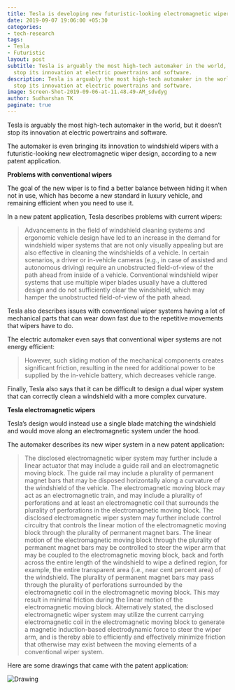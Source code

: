 ```yaml
---
title: Tesla is developing new futuristic-looking electromagnetic wipers
date: 2019-09-07 19:06:00 +05:30
categories:
- tech-research
tags:
- Tesla
- Futuristic
layout: post
subtitle: Tesla is arguably the most high-tech automaker in the world, but it doesn’t
  stop its innovation at electric powertrains and software.
description: Tesla is arguably the most high-tech automaker in the world, but it doesn’t
  stop its innovation at electric powertrains and software.
image: Screen-Shot-2019-09-06-at-11.48.49-AM_sdvdyg
author: Sudharshan TK
paginate: true
---
```


Tesla is arguably the most high-tech automaker in the world, but it doesn’t stop its innovation at electric powertrains and software.

The automaker is even bringing its innovation to windshield wipers with a futuristic-looking new electromagnetic wiper design, according to a new patent application.

**Problems with conventional wipers**

The goal of the new wiper is to find a better balance between hiding it when not in use, which has become a new standard in luxury vehicle, and remaining efficient when you need to use it.

In a new patent application, Tesla describes problems with current wipers:

> Advancements in the field of windshield cleaning systems and ergonomic vehicle design have led to an increase in the demand for windshield wiper systems that are not only visually appealing but are also effective in cleaning the windshields of a vehicle. In certain scenarios, a driver or in-vehicle cameras (e.g., in case of assisted and autonomous driving) require an unobstructed field-of-view of the path ahead from inside of a vehicle. Conventional windshield wiper systems that use multiple wiper blades usually have a cluttered design and do not sufficiently clear the windshield, which may hamper the unobstructed field-of-view of the path ahead.

Tesla also describes issues with conventional wiper systems having a lot of mechanical parts that can wear down fast due to the repetitive movements that wipers have to do.

The electric automaker even says that conventional wiper systems are not energy efficient:

> However, such sliding motion of the mechanical components creates significant friction, resulting in the need for additional power to be supplied by the in-vehicle battery, which decreases vehicle range.

Finally, Tesla also says that it can be difficult to design a dual wiper system that can correctly clean a windshield with a more complex curvature.

**Tesla electromagnetic wipers**

Tesla’s design would instead use a single blade matching the windshield and would move along an electromagnetic system under the hood.

The automaker describes its new wiper system in a new patent application:

> The disclosed electromagnetic wiper system may further include a linear actuator that may include a guide rail and an electromagnetic moving block. The guide rail may include a plurality of permanent magnet bars that may be disposed horizontally along a curvature of the windshield of the vehicle. The electromagnetic moving block may act as an electromagnetic train, and may include a plurality of perforations and at least an electromagnetic coil that surrounds the plurality of perforations in the electromagnetic moving block. The disclosed electromagnetic wiper system may further include control circuitry that controls the linear motion of the electromagnetic moving block through the plurality of permanent magnet bars. The linear motion of the electromagnetic moving block through the plurality of permanent magnet bars may be controlled to steer the wiper arm that may be coupled to the electromagnetic moving block, back and forth across the entire length of the windshield to wipe a defined region, for example, the entire transparent area (i.e., near cent percent area) of the windshield. The plurality of permanent magnet bars may pass through the plurality of perforations surrounded by the electromagnetic coil in the electromagnetic moving block. This may result in minimal friction during the linear motion of the electromagnetic moving block. Alternatively stated, the disclosed electromagnetic wiper system may utilize the current carrying electromagnetic coil in the electromagnetic moving block to generate a magnetic induction-based electrodynamic force to steer the wiper arm, and is thereby able to efficiently and effectively minimize friction that otherwise may exist between the moving elements of a conventional wiper system.

Here are some drawings that came with the patent application:

![Drawing](https://res.cloudinary.com/read-write-tech/image/upload/v1567865996/Screen-Shot-2019-09-06-at-12.01.35-PM_v3eigz.jpg "Patent")
